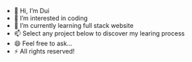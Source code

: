 - 👋 Hi, I’m Dui
- 👀 I’m interested in coding
- 🌱 I’m currently learning full stack website  
- 📫 Select any project below to discover my learing process 
- 😄 Feel free to ask...
- ⚡ All rights reserved!
